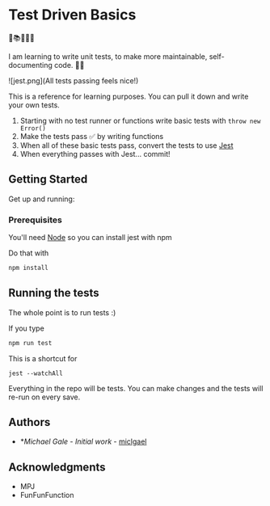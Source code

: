 # Test Driven Basics
🧪📚👩🏻‍🎓

I am learning to write unit tests, to make more maintainable, self-documenting code. 💁‍♀️

![jest.png](All tests passing feels nice!)

This is a reference for learning purposes. You can pull it down and write your own tests.

1. Starting with no test runner or functions write basic tests with `throw new Error()`
2. Make the tests pass ✅ by writing functions
3. When all of these basic tests pass, convert the tests to use [Jest](https://jestjs.io/)
4. When everything passes with Jest... commit!

## Getting Started

Get up and running:

### Prerequisites

You'll need [Node](https://nodejs.org/en/download/) so you can install jest with npm

Do that with

```bash
npm install
```

## Running the tests

The whole point is to run tests :)

If you type

```bash
npm run test
```

This is a shortcut for 

```
jest --watchAll
```

Everything in the repo will be tests. You can make changes and the tests will re-run on every save.

## Authors

* **Michael Gale* - *Initial work* - [miclgael](https://github.com/miclgael)

## Acknowledgments

* MPJ
* FunFunFunction

